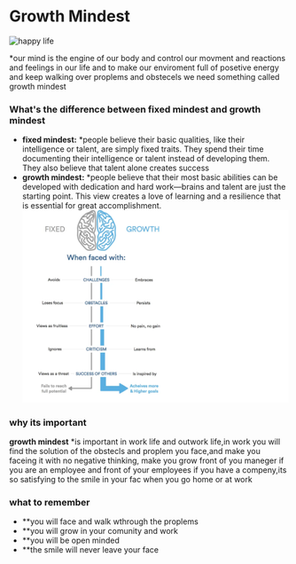 # Growth Mindest
![happy life](https://encrypted-tbn0.gstatic.com/images?q=tbn:ANd9GcSEDOthZP8kDO9NziJgVIPq3o6_Cl0kEaNdiw&usqp=CAU)

*our mind is the engine of our body and control our movment and reactions and feelings in our life
and to make our enviroment full of posetive energy and keep walking over proplems and obstecels we need something called growth mindest 
### What's the difference between fixed mindest and growth mindest
* **fixed mindest:** *people believe their basic qualities, like their intelligence or talent, are simply fixed traits. They spend their time documenting their intelligence or talent instead of developing them. They also believe that talent alone creates success
* **growth mindest:** *people believe that their most basic abilities can be developed with dedication and hard work—brains and talent are just the starting point. This view creates a love of learning and a resilience that is essential for great accomplishment.
![difference between fixed mindest and growth mindest](Untitled.png)

### why its important
**growth mindest** *is important in work life and outwork life,in work you will find the solution of the obstecls and proplem you face,and make you faceing it with no negative thinking, make you grow front of you maneger if you are an employee and front of your employees if you have a compeny,its so satisfying to the smile in your fac when you go home or at work
### what to remember
* **you will face and walk wthrough the proplems
* **you will grow in your comunity and work
* **you will be open minded
* **the smile will never leave your face
